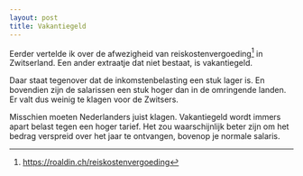 ```yaml
---
layout: post
title: Vakantiegeld
---
```


Eerder vertelde ik over de afwezigheid van reiskostenvergoeding[^1] in Zwitserland. Een ander extraatje dat niet bestaat, is vakantiegeld.

Daar staat tegenover dat de inkomstenbelasting een stuk lager is. En bovendien zijn de salarissen een stuk hoger dan in de omringende landen. Er valt dus weinig te klagen voor de Zwitsers.

Misschien moeten Nederlanders juist klagen. Vakantiegeld wordt immers apart belast tegen een hoger tarief. Het zou waarschijnlijk beter zijn om het bedrag verspreid over het jaar te ontvangen, bovenop je normale salaris.

[^1]: <https://roaldin.ch/reiskostenvergoeding>
